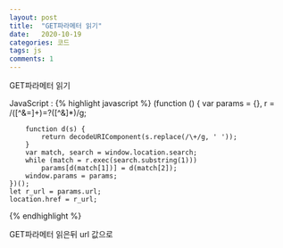 ```yaml
---
layout: post
title:  "GET파라메터 읽기"
date:   2020-10-19
categories: 코드
tags: js 
comments: 1
---
```

GET파라메터 읽기

JavaScript :
{% highlight javascript %}
    (function () {
        var params = {},
            r = /([^&=]+)=?([^&]*)/g;

        function d(s) {
            return decodeURIComponent(s.replace(/\+/g, ' '));
        }
        var match, search = window.location.search;
        while (match = r.exec(search.substring(1)))
            params[d(match[1])] = d(match[2]);
        window.params = params;
    })();
    let r_url = params.url;
	location.href = r_url;
{% endhighlight %}


GET파라메터 읽은뒤 url 값으로 
